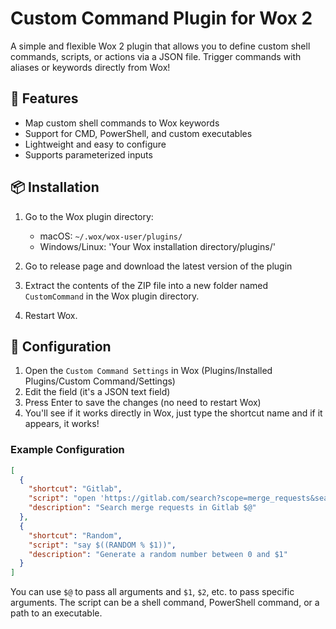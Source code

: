 # Custom Command Plugin for Wox 2

A simple and flexible Wox 2 plugin that allows you to define custom shell commands, scripts, or actions via a JSON file. Trigger commands with aliases or keywords directly from Wox!

## 🚀 Features

- Map custom shell commands to Wox keywords
- Support for CMD, PowerShell, and custom executables
- Lightweight and easy to configure
- Supports parameterized inputs

## 📦 Installation

1. Go to the Wox plugin directory:
    - macOS: `~/.wox/wox-user/plugins/`
    - Windows/Linux: 'Your Wox installation directory/plugins/'

2. Go to release page and download the latest version of the plugin

3. Extract the contents of the ZIP file into a new folder named `CustomCommand` in the Wox plugin directory.

4. Restart Wox.

## 🔧 Configuration
1. Open the `Custom Command Settings` in Wox
   (Plugins/Installed Plugins/Custom Command/Settings)
2. Edit the field (it's a JSON text field) 
3. Press Enter to save the changes (no need to restart Wox)
4. You'll see if it works directly in Wox, just type the shortcut name and if it appears, it works!

### Example Configuration
```json
[
  {
    "shortcut": "Gitlab",
    "script": "open 'https://gitlab.com/search?scope=merge_requests&search=$@'",
    "description": "Search merge requests in Gitlab $@"
  },
  {
    "shortcut": "Random",
    "script": "say $((RANDOM % $1))",
    "description": "Generate a random number between 0 and $1"
  }
]
```

You can use `$@` to pass all arguments and `$1`, `$2`, etc. to pass specific arguments. The script can be a shell command, PowerShell command, or a path to an executable.